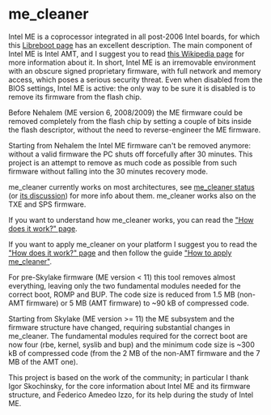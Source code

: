 # me_cleaner

Intel ME is a coprocessor integrated in all post-2006 Intel boards, for which
this [Libreboot page](https://libreboot.org/faq.html#intelme) has an excellent
description. The main component of Intel ME is Intel AMT, and I suggest you to
read [this Wikipedia page](https://en.wikipedia.org/wiki/Intel_Active_Management_Technology)
for more information about it. In short, Intel ME is an irremovable environment
with an obscure signed proprietary firmware, with full network and memory
access, which poses a serious security threat.
Even when disabled from the BIOS settings, Intel ME is active: the only way to
be sure it is disabled is to remove its firmware from the flash chip.

Before Nehalem (ME version 6, 2008/2009) the ME firmware could be removed
completely from the flash chip by setting a couple of bits inside the flash
descriptor, without the need to reverse-engineer the ME firmware.

Starting from Nehalem the Intel ME firmware can't be removed anymore: without a
valid firmware the PC shuts off forcefully after 30 minutes. This project is an
attempt to remove as much code as possible from such firmware without falling
into the 30 minutes recovery mode.

me_cleaner currently works on most architectures, see [me_cleaner status](https://github.com/corna/me_cleaner/wiki/me_cleaner-status) (or [its discussion](https://github.com/corna/me_cleaner/issues/3))
for more info about them. me_cleaner works also on the TXE and SPS firmware.

If you want to understand how me_cleaner works, you can read the ["How does it work?" page](https://github.com/corna/me_cleaner/wiki/How-does-it-work%3F).

If you want to apply me_cleaner on your platform I suggest you to read the
["How does it work?" page](https://github.com/corna/me_cleaner/wiki/How-does-it-work%3F)
and then follow the guide ["How to apply me_cleaner"](https://github.com/corna/me_cleaner/wiki/How-to-apply-me_cleaner).

For pre-Skylake firmware (ME version < 11) this tool removes almost everything,
leaving only the two fundamental modules needed for the correct boot, ROMP and
BUP. The code size is reduced from 1.5 MB (non-AMT firmware) or 5 MB (AMT
firmware) to ~90 kB of compressed code.

Starting from Skylake (ME version >= 11) the ME subsystem and the firmware
structure have changed, requiring substantial changes in me_cleaner.
The fundamental modules required for the correct boot are now four (rbe, kernel,
syslib and bup) and the minimum code size is ~300 kB of compressed code (from
the 2 MB of the non-AMT firmware and the 7 MB of the AMT one).

This project is based on the work of the community; in particular I thank Igor
Skochinsky, for the core information about Intel ME and its firmware structure,
and Federico Amedeo Izzo, for its help during the study of Intel ME.
